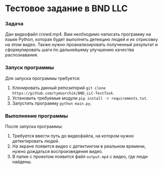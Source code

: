 # Тестовое задание в BND LLC

### Задача
Дан видеофайл crowd.mp4. Вам необходимо написать программу на языке Python, которая будет выполнять детекцию людей и их отрисовку на этом видео. 
Также нужно проанализировать полученный результат и сформулировать шаги по дальнейшему улучшению качества распознавания.

### Запуск программы

Для запуска программы требуется:

1) Клонировать данный репозиторий ``git clone https://github.com/tymoorchik/BND_LLC-TestTask``.
2) Установить требуемые модули ``pip install -r requirements.txt``.
3) Запустить программу ``python main.py``.

### Выполнение программы

После запуска программы:

1) Требуется ввести путь до видеофайла, на котором нужно детектировать людей.
2) На экране появится видео с детектингом в реальном времени, нужно дождаться воспроизведения видео.
3) В папке с проектом появится файл ``output.mp4`` с видео, где люди найдены.
